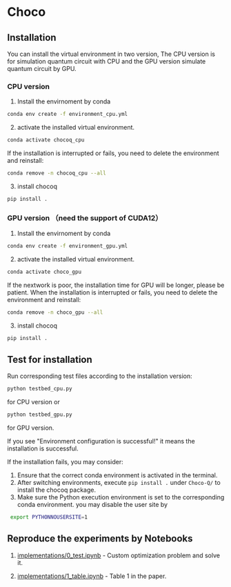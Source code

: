 # Choco

## Installation

You can install the virtual environment in two version, The CPU version is for simulation quantum circuit with CPU and the GPU version simulate quantum circuit by GPU.

### CPU version
1. Install the envirnoment by conda
```bash
conda env create -f environment_cpu.yml
```
2. activate the installed virtual environment.
```bash
conda activate chocoq_cpu
```
If the installation is interrupted or fails, you need to delete the environment and reinstall: 
```bash
conda remove -n chocoq_cpu --all
```
3. install chocoq
```bash
pip install .
```


### GPU version （need the support of CUDA12）
1. Install the envirnoment by conda
```bash
conda env create -f environment_gpu.yml
```
2. activate the installed virtual environment.
```bash
conda activate choco_gpu
```
If the nextwork is poor, the installation time for GPU will be longer, please be patient.
When the installation is interrupted or fails, you need to delete the environment and reinstall: 
```bash
conda remove -n choco_gpu --all
```
3. install chocoq
```bash
pip install .
```



## Test for installation
Run corresponding test files according to the installation version:

```bash
python testbed_cpu.py
```
for CPU version or 
```bash
python testbed_gpu.py
```
for GPU version.

If you see "Environment configuration is successful!" it means the installation is successful.

If the installation fails, you may consider:

1. Ensure that the correct conda environment is activated in the terminal.
2. After switching environments, execute `pip install .` under `Choco-Q/` to install the chocoq package.
3. Make sure the Python execution environment is set to the corresponding conda environment. you may disable the user site by 
```bash
 export PYTHONNOUSERSITE=1
```

## Reproduce the experiments by Notebooks
1. [implementations/0_test.ipynb](implementations/0_test.ipynb) - Custom optimization problem and solve it.



2. [implementations/1_table.ipynb](implementations/1_table.ipynb) - Table 1 in the paper.